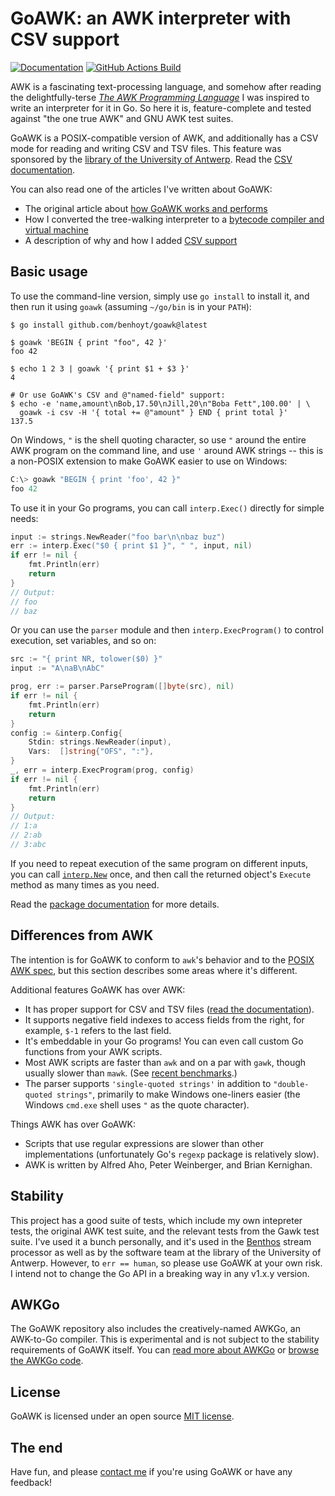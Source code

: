 
# GoAWK: an AWK interpreter with CSV support

[![Documentation](https://pkg.go.dev/badge/github.com/benhoyt/goawk)](https://pkg.go.dev/github.com/benhoyt/goawk)
[![GitHub Actions Build](https://github.com/benhoyt/goawk/workflows/Go/badge.svg)](https://github.com/benhoyt/goawk/actions?query=workflow%3AGo)


AWK is a fascinating text-processing language, and somehow after reading the delightfully-terse [*The AWK Programming Language*](https://ia802309.us.archive.org/25/items/pdfy-MgN0H1joIoDVoIC7/The_AWK_Programming_Language.pdf) I was inspired to write an interpreter for it in Go. So here it is, feature-complete and tested against "the one true AWK" and GNU AWK test suites.

GoAWK is a POSIX-compatible version of AWK, and additionally has a CSV mode for reading and writing CSV and TSV files. This feature was sponsored by the [library of the University of Antwerp](https://www.uantwerpen.be/en/library/). Read the [CSV documentation](https://github.com/benhoyt/goawk/blob/master/csv.md).

You can also read one of the articles I've written about GoAWK:

* The original article about [how GoAWK works and performs](https://benhoyt.com/writings/goawk/)
* How I converted the tree-walking interpreter to a [bytecode compiler and virtual machine](https://benhoyt.com/writings/goawk-compiler-vm/)
* A description of why and how I added [CSV support](https://benhoyt.com/writings/goawk-csv/)


## Basic usage

To use the command-line version, simply use `go install` to install it, and then run it using `goawk` (assuming `~/go/bin` is in your `PATH`):

```shell
$ go install github.com/benhoyt/goawk@latest

$ goawk 'BEGIN { print "foo", 42 }'
foo 42

$ echo 1 2 3 | goawk '{ print $1 + $3 }'
4

# Or use GoAWK's CSV and @"named-field" support:
$ echo -e 'name,amount\nBob,17.50\nJill,20\n"Boba Fett",100.00' | \
  goawk -i csv -H '{ total += @"amount" } END { print total }'
137.5
```

On Windows, `"` is the shell quoting character, so use `"` around the entire AWK program on the command line, and use `'` around AWK strings -- this is a non-POSIX extension to make GoAWK easier to use on Windows:

```powershell
C:\> goawk "BEGIN { print 'foo', 42 }"
foo 42
```

To use it in your Go programs, you can call `interp.Exec()` directly for simple needs:

```go
input := strings.NewReader("foo bar\n\nbaz buz")
err := interp.Exec("$0 { print $1 }", " ", input, nil)
if err != nil {
    fmt.Println(err)
    return
}
// Output:
// foo
// baz
```

Or you can use the `parser` module and then `interp.ExecProgram()` to control execution, set variables, and so on:

```go
src := "{ print NR, tolower($0) }"
input := "A\naB\nAbC"

prog, err := parser.ParseProgram([]byte(src), nil)
if err != nil {
    fmt.Println(err)
    return
}
config := &interp.Config{
    Stdin: strings.NewReader(input),
    Vars:  []string{"OFS", ":"},
}
_, err = interp.ExecProgram(prog, config)
if err != nil {
    fmt.Println(err)
    return
}
// Output:
// 1:a
// 2:ab
// 3:abc
```

If you need to repeat execution of the same program on different inputs, you can call [`interp.New`](https://pkg.go.dev/github.com/benhoyt/goawk/interp#New) once, and then call the returned object's `Execute` method as many times as you need.

Read the [package documentation](https://pkg.go.dev/github.com/benhoyt/goawk) for more details.


## Differences from AWK

The intention is for GoAWK to conform to `awk`'s behavior and to the [POSIX AWK spec](http://pubs.opengroup.org/onlinepubs/9699919799/utilities/awk.html), but this section describes some areas where it's different.

Additional features GoAWK has over AWK:

* It has proper support for CSV and TSV files ([read the documentation](https://github.com/benhoyt/goawk/blob/master/csv.md)).
* It supports negative field indexes to access fields from the right, for example, `$-1` refers to the last field.
* It's embeddable in your Go programs! You can even call custom Go functions from your AWK scripts.
* Most AWK scripts are faster than `awk` and on a par with `gawk`, though usually slower than `mawk`. (See [recent benchmarks](https://benhoyt.com/writings/goawk-compiler-vm/#virtual-machine-results).)
* The parser supports `'single-quoted strings'` in addition to `"double-quoted strings"`, primarily to make Windows one-liners easier (the Windows `cmd.exe` shell uses `"` as the quote character).

Things AWK has over GoAWK:

* Scripts that use regular expressions are slower than other implementations (unfortunately Go's `regexp` package is relatively slow).
* AWK is written by Alfred Aho, Peter Weinberger, and Brian Kernighan.


## Stability

This project has a good suite of tests, which include my own intepreter tests, the original AWK test suite, and the relevant tests from the Gawk test suite. I've used it a bunch personally, and it's used in the [Benthos](https://github.com/benthosdev/benthos) stream processor as well as by the software team at the library of the University of Antwerp. However, to `err == human`, so please use GoAWK at your own risk. I intend not to change the Go API in a breaking way in any v1.x.y version.


## AWKGo

The GoAWK repository also includes the creatively-named AWKGo, an AWK-to-Go compiler. This is experimental and is not subject to the stability requirements of GoAWK itself. You can [read more about AWKGo](https://benhoyt.com/writings/awkgo/) or [browse the AWKGo code](https://github.com/benhoyt/goawk/tree/master/awkgo).


## License

GoAWK is licensed under an open source [MIT license](https://github.com/benhoyt/goawk/blob/master/LICENSE.txt).


## The end

Have fun, and please [contact me](https://benhoyt.com/) if you're using GoAWK or have any feedback!
